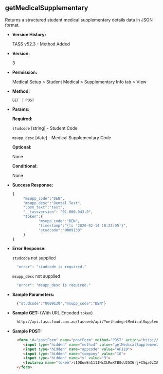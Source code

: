 **getMedicalSupplementary**
----
  Returns a structured student medical supplementary details data in JSON format.
  
* **Version History:**

  TASS v52.3 - Method Added

* **Version:**

  3

* **Permission:**

  Medical Setup > Student Medical > Supplementary Info tab > View

* **Method:**

  `GET | POST`
  
*  **Params:**

   **Required:**
 
    `studcode` [string] - Student Code
    
    `msupp_desc` [date] - Medical Supplementary Code

   **Optional:**

   None

   **Conditional:**

   None

* **Success Response:**

    ```javascript
    { 
         "msupp_code":"DEN",
         "msupp_desc":"Dental Test",
         "comm_text":"test",
         "__tassversion": "01.000.043.0",
         "token":{ 
                "msupp_code":"DEN",
                "timestamp":"{ts '2020-02-14 10:22:05'}",
                "studcode":"0009130"
         }
    }
    ```
 
* **Error Response:**

    `studcode` not supplied
    ```javascript
      "error": "studcode is required."
    ```

    `msupp_desc` not supplied
    ```javascript
      "error": "msupp_desc is required."
    ```

* **Sample Parameters:**

  ```javascript
    {"studcode":"0009130","msupp_code":"DEN"}
  ```

* **Sample GET:** (With URL Encoded `token`)

  ```HTML
    http://api.tasscloud.com.au/tassweb/api/?method=getMedicalSupplementary&appcode=API10&company=10&v=3&token=l1D8owEn111IHcXLRwXTB0oU2GX6rj%2BISqa9zXA8We3J3mwgjW5pdUvFK3%2FIZ4mJ4bMyfKTmEoup%2B3tTE9GeLQ%3D%3D
  ```
  
* **Sample POST:**

  ```HTML
    <form id="postForm" name="postForm" method="POST" action="http://api.tasscloud.com.au/tassweb/api/">
       <input type="hidden" name="method" value="getMedicalSupplementary">
       <input type="hidden" name="appcode" value="API10">
       <input type="hidden" name="company" value="10">
       <input type="hidden" name="v" value="3">
       <textarea name="token">l1D8owEn111IHcXLRwXTB0oU2GX6rj+ISqa9zXA8We3J3mwgjW5pdUvFK3/IZ4mJ4bMyfKTmEoup+3tTE9GeLQ==</textarea>
    </form>
  ```
